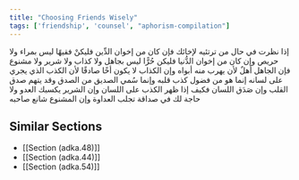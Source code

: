 ```yaml
---
title: "Choosing Friends Wisely"
tags: ['friendship', 'counsel', "aphorism-compilation"]
---
```


 إذا نظرت في حال من ترتئيه لإخائك فإن كان من إخوان الدِّين فليكنْ فقيهًا ليس بمراء ولا حريص وإن كان من إخوان الدُّنيا فليكن حُرًّا ليس بجاهل ولا كذاب ولا شرير ولا مشنوع فإن الجاهل أهلٌ لأن يهرب منه أبواه وإن الكذاب لا يكون أخًا صادقًا لأن الكذب الذي يجري على لسانه إنما هو من فضول كذب قلبه وإنما سُمي الصديق من الصدق وقد يتهم صدق القلب وإن صَدَق اللسان فكيف إذا ظهر الكذب على اللسان وإن الشرير يكسبك العدو ولا حاجة لك في صداقة تجلب العداوة وإن المشنوع شانع صاحبه

## Similar Sections
- [[Section (adka.48)]]
 - [[Section (adka.44)]]
 - [[Section (adka.54)]]

